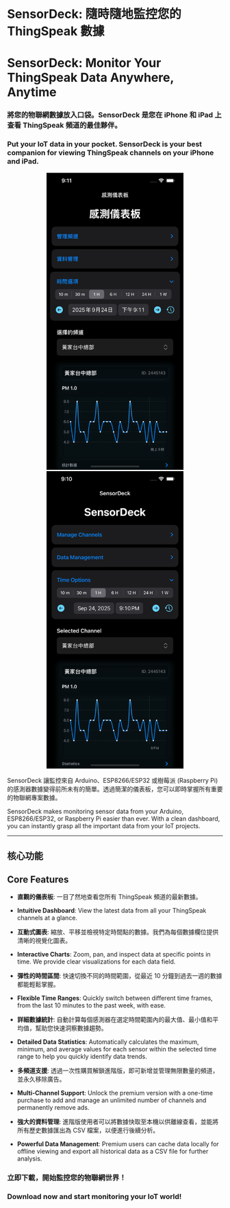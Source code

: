 # SensorDeck: 隨時隨地監控您的 ThingSpeak 數據

# SensorDeck: Monitor Your ThingSpeak Data Anywhere, Anytime

### 將您的物聯網數據放入口袋。SensorDeck 是您在 iPhone 和 iPad 上查看 ThingSpeak 頻道的最佳夥伴。

### Put your IoT data in your pocket. SensorDeck is your best companion for viewing ThingSpeak channels on your iPhone and iPad.

<p align="center">
<img src="assets/main-ch.png" alt="SensorDeck 主畫面" width="320"/>
<img src="assets/main-en.png" alt="SensorDeck Main Screen" width="320"/>
</p>

SensorDeck 讓監控來自 Arduino、ESP8266/ESP32 或樹莓派 (Raspberry Pi) 的感測器數據變得前所未有的簡單。透過簡潔的儀表板，您可以即時掌握所有重要的物聯網專案數據。

SensorDeck makes monitoring sensor data from your Arduino, ESP8266/ESP32, or Raspberry Pi easier than ever. With a clean dashboard, you can instantly grasp all the important data from your IoT projects.

-----

## 核心功能

## Core Features

  * **直觀的儀表板**: 一目了然地查看您所有 ThingSpeak 頻道的最新數據。

  * **Intuitive Dashboard**: View the latest data from all your ThingSpeak channels at a glance.

  * **互動式圖表**: 縮放、平移並檢視特定時間點的數據。我們為每個數據欄位提供清晰的視覺化圖表。

  * **Interactive Charts**: Zoom, pan, and inspect data at specific points in time. We provide clear visualizations for each data field.

  * **彈性的時間區間**: 快速切換不同的時間範圍，從最近 10 分鐘到過去一週的數據都能輕鬆掌握。

  * **Flexible Time Ranges**: Quickly switch between different time frames, from the last 10 minutes to the past week, with ease.

  * **詳細數據統計**: 自動計算每個感測器在選定時間範圍內的最大值、最小值和平均值，幫助您快速洞察數據趨勢。

  * **Detailed Data Statistics**: Automatically calculates the maximum, minimum, and average values for each sensor within the selected time range to help you quickly identify data trends.

  * **多頻道支援**: 透過一次性購買解鎖進階版，即可新增並管理無限數量的頻道，並永久移除廣告。

  * **Multi-Channel Support**: Unlock the premium version with a one-time purchase to add and manage an unlimited number of channels and permanently remove ads.

  * **強大的資料管理**: 進階版使用者可以將數據快取至本機以供離線查看，並能將所有歷史數據匯出為 CSV 檔案，以便進行後續分析。

  * **Powerful Data Management**: Premium users can cache data locally for offline viewing and export all historical data as a CSV file for further analysis.

### 立即下載，開始監控您的物聯網世界！

### Download now and start monitoring your IoT world\!
